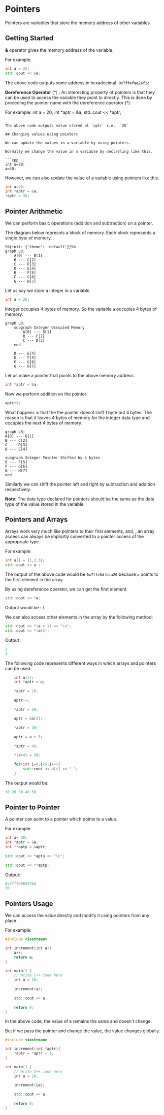 # Pointers

Pointers are variables that store the memory address of other variables

## Getting Started

**&** operator gives the memory address of the variable.

For example:
```cpp
int a = 20;
std::cout << &a;
```

The above code outputs some address in hexadecimal.  `0x7ffefae2ef2c` 

**Dereference Operator** $(*)$ :  An interesting property of pointers is that they can be used to access the variable they point to directly. This is done by preceding the pointer name with the dereference operator (*).

For example:
int a = 20;
int *aptr = &a;
std::cout << *aptr;
```

The above code outputs value stored at `aptr` i.e.  `20`

## Changing values using pointers

We can update the values in a variable by using pointers.

Normally we change the value in a variable by declarling like this.

```cpp
int a=20;
a=30;
```

However, we can also update the value of a variable using pointers like this.
```cpp
int a=20;
int *aptr = &a;
*aptr = 30;
```

## Pointer Arithmetic
We can perform basic operations (addition and subtraction) on a pointer.

The diagram below represnts a block of memory. Each block represents a single byte of memory.
```mermaid
%%{init: {'theme': 'default'}}%%
graph LR;
    A[0] --- B[1]
    B --- C[2]
    C --- D[3]
    D --- E[4]
    E --- F[5]
    F --- G[6]
    G --- H[7]
```

Let us say we store a integer in a variable.

```cpp
int a = 20;
```
Integer occupies 4 bytes of memory. So the variable `a` occupies 4 bytes of memory.

```mermaid
graph LR;
    subgraph Integer Occupied Memory
        A[0] --- B[1]
        B --- C[2]
        C --- D[3]
    end
    
    D --- E[4]
    E --- F[5]
    F --- G[6]
    G --- H[7]
```

Let us make a pointer that points to the above memory address.

```cpp
int *aptr = &a;
```

Now we perform addition on the pointer.

```cpp
aptr++;
```

What happens is that the the pointer doesnt shift 1 byte but 4 bytes. The reason is that it leaves 4 bytes of memory for the integer data type and occupies the next 4 bytes of memory.

```mermaid
graph LR;
A[0] --- B[1]
B --- C[2]
C --- D[3]
D --- E[4]

subgraph Integer Pointer Shifted by 4 bytes
E --- F[5]
F --- G[6]
G --- H[7]
end
```

Similarly we can shift the pointer left and right by subtraction and addition respectively.

**Note**: The data type declared for pointers should be the same as the data type of the value stored in the variable.

## Pointers and Arrays

Arrays work very much like pointers to their first elements, and, , an array access can always be implicitly converted to a pointer access of the appropriate type.

For example:

```cpp
int a[] = {1,2,3};
std::cout << a ;
```
The output of the above code would be `0x7ffe6dfdca20` because `a` points to the first element in the array.

By using dereference operator, we can get the first element.

```cpp
std::cout << *a;
```
Output would be : `1`

We can also access other elements in the array by the following method:

```cpp
std::cout << *(a + 1) << "\n";
std::cout << *(a+2);
```

Output :

```cpp
2
3
```

The following code represents different ways in which arrays and pointers can be used.

```cpp
	int a[5];
    int *aptr = a;
    
    *aptr = 10;
    
    aptr++;
    
    *aptr = 20;
    
    aptr = &a[2];
    
    *aptr = 30;
    
    aptr = a + 3;
    
    *aptr = 40;
    
    *(a+4) = 50;
    
    for(int i=0;i<5;i++){
        std::cout << a[i] << " ";
    }
```

The output would be:

```cpp
10 20 30 40 50
```

## Pointer to Pointer

A pointer can point to a pointer which points to a value.

For example:

```cpp
int a= 20;
int *aptr = &a;    
int **aptp = &aptr;
    
std::cout << *aptp << "\n";
    
std::cout << **aptp;
```

Output::

```cpp
0x7fffd969d7b4
20
```

## Pointers Usage

We can access the value directly and modify it using pointers from any place.

For example:

```cpp
#include <iostream>

int increment(int a){
    a++;
    return a;
}

int main() {
    // Write C++ code here
    int a = 20;
    
    increment(a);
    
    std::cout << a;
    
    return 0;
}
```

In the above code, the value of a remains the same and doesn't change.

But if we pass the pointer and change the value, the value changes globally.

```cpp
#include <iostream>

int increment(int *aptr){
    *aptr = *aptr + 1;
}

int main() {
    // Write C++ code here
    int a = 20;
    
    increment(&a);
    
    std::cout << a;
    
    return 0;
}
```
